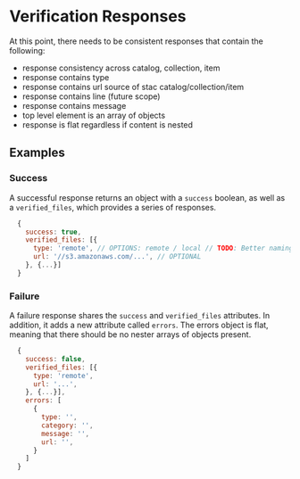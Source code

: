 # Verification Responses

At this point, there needs to be consistent responses that contain the following:

- response consistency across catalog, collection, item
- response contains type
- response contains url source of stac catalog/collection/item
- response contains line (future scope)
- response contains message
- top level element is an array of objects
- response is flat regardless if content is nested



## Examples

### Success

A successful response returns an object with a `success` boolean, as well as a `verified_files`, which provides a series of responses.


```js
  {
    success: true,
    verified_files: [{
      type: 'remote', // OPTIONS: remote / local // TODO: Better naming..?
      url: '//s3.amazonaws.com/...', // OPTIONAL
    }, {...}]
  }
```

### Failure

A failure response shares the `success` and `verified_files` attributes. In addition, it adds a new attribute called `errors`. The errors object is flat, meaning that there should be no nester arrays of objects present.

```js
  {
    success: false,
    verified_files: [{
      type: 'remote',
      url: '...',
    }, {...}],
    errors: [
      {
        type: '',
        category: '',
        message: '',
        url: '',
      }
    ]
  }
```

